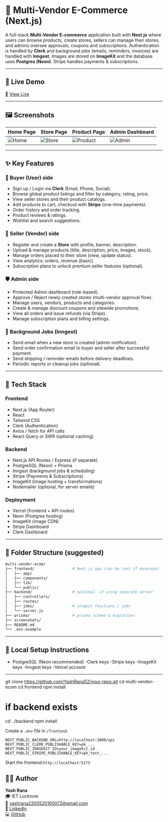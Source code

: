 # 🎯 Multi-Vendor E-Commerce (Next.js)

A full-stack **Multi-Vendor E-commerce** application built with **Next.js** where users can browse products, create stores, sellers can manage their stores, and admins oversee approvals, coupons and subscriptions. Authentication is handled by **Clerk** and background jobs (emails, reminders, invoices) are handled with **Inngest**. Images are stored on **ImageKit** and the database uses **Postgres (Neon)**. Stripe handles payments & subscriptions.

---


## 🚀 Live Demo

🔗 [View Live](https://nextjs-ecommerce-brown-beta.vercel.app/)


---

## 🖼 Screenshots

| Home Page | Store Page | Product Page | Admin Dashboard |
|---|---|---|---|
| ![Home](./screenshots/home.png) | ![Store](./screenshots/store.png) | ![Product](./screenshots/product.png) | ![Admin](./screenshots/admin.png) |

---

## ✨ Key Features

### 👥 Buyer (User) side
- Sign up / Login via **Clerk** (Email, Phone, Social).
- Browse global product listings and filter by category, rating, price.
- View seller stores and their product catalogs.
- Add products to cart, checkout with **Stripe** (one-time payments).
- Order history and order tracking.
- Product reviews & ratings.
- Wishlist and search suggestions.

### 🏪 Seller (Vendor) side
- Register and create a **Store** with profile, banner, description.
- Upload & manage products (title, description, price, images, stock).
- Manage orders placed to their store (view, update status).
- View analytics: orders, revenue (basic).
- Subscription plans to unlock premium seller features (optional).

### 🛡️ Admin side
- Protected Admin dashboard (role-based).
- Approve / Reject newly created stores (multi-vendor approval flow).
- Manage users, vendors, products and categories.
- Create & manage discount coupons and sitewide promotions.
- View all orders and issue refunds (via Stripe).
- Manage subscription plans and billing settings.

### 🔁 Background Jobs (Inngest)
- Send email when a new store is created (admin notification).
- Send order confirmation email to buyer and seller after successful payment.
- Send shipping / reminder emails before delivery deadlines.
- Periodic reports or cleanup jobs (optional).

---

## 🧰 Tech Stack

### Frontend
- Next.js (App Router)  
- React  
- Tailwind CSS  
- Clerk (Authentication)  
- Axios / fetch for API calls  
- React Query or SWR (optional caching)  

### Backend
- Next.js API Routes / Express (if separate)  
- PostgreSQL (Neon) + Prisma  
- Inngest (background jobs & scheduling)  
- Stripe (Payments & Subscriptions)  
- ImageKit (image hosting + transformations)  
- Nodemailer (optional, for server emails)

### Deployment
- Vercel (frontend + API routes)  
- Neon (Postgres hosting)  
- ImageKit (image CDN)  
- Stripe Dashboard  
- Clerk Dashboard  

---

## 📁 Folder Structure (suggested)

```bash
multi-vendor-ecom/
├── frontend/                 # Next.js app (can be root if monorepo)
│   ├── app/
│   ├── components/
│   ├── lib/
│   └── public/
├── backend/                  # optional: if using separate server
│   ├── controllers/
│   ├── routes/
│   ├── jobs/                 # inngest functions / jobs
│   └── server.js
├── prisma/                   # prisma schema & migrations
├── screenshots/
├── README.md
└── .env.example

```

---


## 🧰 Local Setup Instructions

- PostgreSQL (Neon recommended)
-Clerk keys
-Stripe keys
-ImageKit keys
-Inngest keys
-Vercel account

---

git clone https://github.com/YashRana52/your-repo.git
cd multi-vendor-ecom
cd frontend
npm install
# if backend exists
cd ../backend
npm install


Create a `.env` file in `/frontend`:

```env
NEXT_PUBLIC_BACKEND_URL=http://localhost:3000/api
NEXT_PUBLIC_CLERK_PUBLISHABLE_KEY=pk_...
NEXT_PUBLIC_IMAGEKIT_ID=your_imagekit_id
NEXT_PUBLIC_STRIPE_PUBLISHABLE_KEY=pk_test_...

```

Start the frontend:`http://localhost:5173`


## 👨‍💻 Author

**Yash Rana**  
🎓 IET Lucknow  
📧 yashrana2200520100072@gmail.com  
🔗 [LinkedIn](https://www.linkedin.com/in/yashrana52)  
💻 [GitHub](https://github.com/YashRana52)



